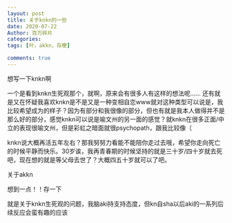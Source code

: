 ```yaml
---
layout: post
title: 关于knkn的一些
date: 2020-07-22
Author: 百万碎片
categories: 
tags: [叶，akkn，存梗]

comments: true
--- 
```


想写一下knkn啊

一个是看到knkn生死观那个，就啊，原来会有很多人有这样的想法呢...... 还有就是又在怀疑我喜欢knkn是不是又是一种变相自恋www就对这种类型可以说是，我比较希望成为的样子？因为有部分和我很像的部分，但也有就是我本人做得并不是那么好的部分，感觉knkn可以说是喻文州的另一面的感觉？就knkn在很多正面/中立的表现很喻文州，但是彩虹之暗面就很psychopath，跟我比较像（

knkn说大概再活五年左右？那我努努力看能不能陪你走过去哦，希望你走向死亡的时候平静而快乐。30岁诶，我再青春期的时候坚持的就是三十岁/四十岁就去死吧，现在想的就是等父母去世了？大概四五十岁就可以了吧。

关于akkn

想到一点！！存一下

就是关于knkn生死观的问题，我脑aki持支持态度，但kn自sha以后aki的一系列后续反应会蛮有趣的应该

